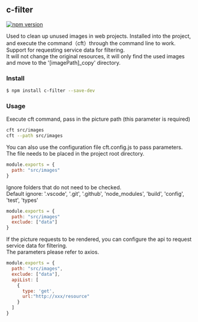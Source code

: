 ## c-filter 
[![npm version](https://badge.fury.io/js/c-filter.svg)](https://badge.fury.io/js/c-filter) 

Used to clean up unused images in web projects. Installed into the project, and execute the command（cft）through the command line to work.  
Support for requesting service data for filtering.  
It will not change the original resources, it will only find the used images and move to the '[imagePath]_copy' directory.  

### Install
```bash
$ npm install c-filter --save-dev
```

### Usage
Execute cft command, pass in the picture path (this parameter is required)  
```bash
cft src/images
cft --path src/images
```
You can also use the configuration file cft.config.js to pass parameters.   
The file needs to be placed in the project root directory.  
```javascript
module.exports = {
  path: "src/images"
}
```
Ignore folders that do not need to be checked.   
Default ignore: '.vscode', '.git', '.github', 'node_modules', 'build', 'config', 'test', 'types'  
```javascript
module.exports = {
  path: "src/images"
  exclude: ["data"]
}
```
If the picture requests to be rendered, you can configure the api to request service data for filtering.  
The parameters please refer to axios.  
```javascript
module.exports = {
  path: "src/images",
  exclude: ["data"],
  apiList: [
    {
      type: 'get',
      url:"http://xxx/resource"
    }
  ]
}
```